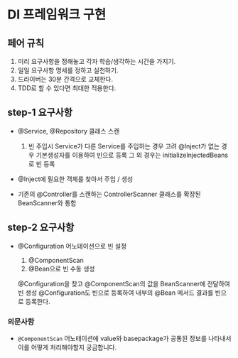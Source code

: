 # DI 프레임워크 구현

## 페어 규칙
1. 미리 요구사항을 정해놓고 각자 학습/생각하는 시간을 가지기.
2. 일일 요구사항 명세를 정하고 실천하기.
3. 드라이버는 30분 간격으로 교체한다.
4. TDD로 할 수 있다면 최대한 적용한다.

## step-1 요구사항

- @Service, @Repository 클래스 스캔
    
    1. 빈 주입시 Service가 다른 Service를 주입하는 경우 고려
        @Inject가 없는 경우 기본생성자를 이용하여 빈으로 등록
        그 외 경우는 initializeInjectedBeans로 빈 등록

- @Inject에 필요한 객체를 찾아서 주입 / 생성
- 기존의 @Controller를 스캔하는 ControllerScanner 클래스를 확장된 BeanScanner와 통합

## step-2 요구사항

- @Configuration 어노테이션으로 빈 설정
    
    1. @ComponentScan
    2. @Bean으로 빈 수동 생성
    
    @Configuration을 찾고 @ComponentScan의 값을 BeanScanner에 전달하여 빈 생성
    @Configuration도 빈으로 등록하여 내부의 @Bean 메서드 결과를 빈으로 등록한다.


### 의문사항
- `@ComponentScan` 어노테이션에 value와 basepackage가 공통된 정보를 나타내서 이를 어떻게 처리해야할지 궁금합니다.